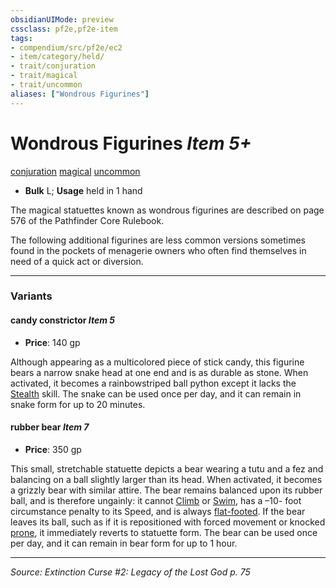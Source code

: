 ```yaml
---
obsidianUIMode: preview
cssclass: pf2e,pf2e-item
tags:
- compendium/src/pf2e/ec2
- item/category/held/
- trait/conjuration
- trait/magical
- trait/uncommon
aliases: ["Wondrous Figurines"]
---
```

# Wondrous Figurines *Item 5+*  
[conjuration](conjuration.md "Conjuration School Trait")  [magical](magical.md "Magical Item Trait")  [uncommon](uncommon.md "Uncommon Rarity Trait")  

- **Bulk** L; **Usage** held in 1 hand

The magical statuettes known as wondrous figurines are described on page 576 of the Pathfinder Core Rulebook.

The following additional figurines are less common versions sometimes found in the pockets of menagerie owners who often find themselves in need of a quick act or diversion.

---

### Variants

#### candy constrictor *Item 5*

- **Price**: 140 gp

Although appearing as a multicolored piece of stick candy, this figurine bears a narrow snake head at one end and is as durable as stone. When activated, it becomes a rainbowstriped ball python except it lacks the [Stealth](skills.md#Stealth) skill. The snake can be used once per day, and it can remain in snake form for up to 20 minutes.

#### rubber bear *Item 7*

- **Price**: 350 gp

This small, stretchable statuette depicts a bear wearing a tutu and a fez and balancing on a ball slightly larger than its head. When activated, it becomes a grizzly bear with similar attire. The bear remains balanced upon its rubber ball, and is therefore ungainly: it cannot [Climb](climb.md) or [Swim](swim.md), has a –10- foot circumstance penalty to its Speed, and is always [flat-footed](conditions.md#Flat-footed). If the bear leaves its ball, such as if it is repositioned with forced movement or knocked [prone](conditions.md#Prone), it immediately reverts to statuette form. The bear can be used once per day, and it can remain in bear form for up to 1 hour.

---
*Source: Extinction Curse #2: Legacy of the Lost God p. 75*